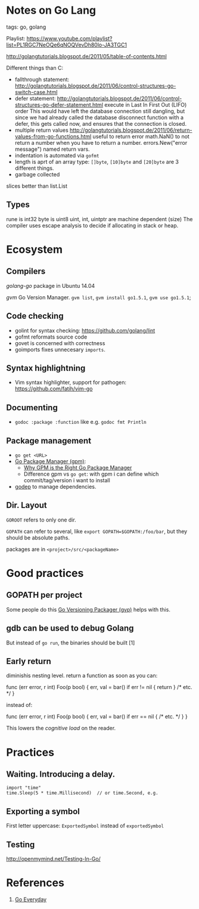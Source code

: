 # Notes on Go Lang
tags: go, golang

Playlist:
https://www.youtube.com/playlist?list=PL1RGC7NeOQe6qNOQVevDh80lo-JA3TGC1

http://golangtutorials.blogspot.de/2011/05/table-of-contents.html

Different things than C:

  * fallthrough statement: http://golangtutorials.blogspot.de/2011/06/control-structures-go-switch-case.html
  * defer statement: http://golangtutorials.blogspot.de/2011/06/control-structures-go-defer-statement.html
    execute in Last In First Out (LIFO) order
    This would have left the database connection still dangling, but since we had already called the database disconnect function with a defer, this gets called now, and ensures that the connection is closed.
  * multiple return values
    http://golangtutorials.blogspot.de/2011/06/return-values-from-go-functions.html
    useful to return error
    math.NaN() to not return a number when you have to return a number.
    errors.New("error message")
    named return vars.
  * indentation is automated via `gofmt`
  * length is aprt of an array type: `[]byte`, `[10]byte` and `[20]byte` are 3 different things.
  * garbage collected
  
slices better than list.List

## Types

  rune is int32
  byte is uint8
  uint, int, uintptr are machine dependent (size)
  The compiler uses escape analysis to decide if allocating in stack or heap.
    
# Ecosystem

## Compilers

*golang-go* package in Ubuntu 14.04

*gvm* Go Version Manager. `gvm list`, `gvm install go1.5.1`, `gvm use go1.5.1`;

## Code checking

  * golint for syntax checking: https://github.com/golang/lint
  * gofmt reformats source code
  * govet is concerned with correctness
  * goimports fixes unnecesary `imports`.
  
## Syntax highlightning

  * Vim syntax highlighter, support for pathogen: https://github.com/fatih/vim-go

## Documenting

  * `godoc :package :function` like e.g. `godoc fmt Println`

## Package management

 * `go get <URL>`
 * [Go Package Manager (gpm)](https://github.com/pote/gpm):
   * [Why GPM is the Right Go Package Manager](http://technosophos.com/2014/05/29/why-gpm-is-the-right-go-package-manager.html)
   * Difference gpm vs `go get`: with gpm i can define which commit/tag/version i want to install
 * [godep](https://github.com/tools/godep) to manage dependencies.
   
## Dir. Layout

`GOROOT` refers to only one dir.

`GOPATH` can refer to several, like `export GOPATH=$GOPATH:/foo/bar`, but they should be absolute paths.

packages are in `<project>/src/<packageName>`

# Good practices

## GOPATH per project
Some people do this
[Go Versioning Packager (gvp)](https://github.com/pote/gvp) helps with this.

## gdb can be used to debug Golang
But instead of `go run`, the binaries should be built [1]

## Early return

diminishis nesting level.
return a function as soon as you can:

  func (err error, r int) Foo(p bool) {
    err, val = bar()
    if err != nil {
      return
    }
    /* etc. */
  }

instead of:

  func (err error, r int) Foo(p bool) {
    err, val = bar()
    if err == nil {
      /* etc. */
    }
  }

This lowers the *cognitive load* on the reader.

# Practices

## Waiting. Introducing a delay.

    import "time"
    time.Sleep(5 * time.Millisecond)  // or time.Second, e.g.
    
## Exporting a symbol

First letter uppercase: `ExportedSymbol` instead of `exportedSymbol`

## Testing
http://openmymind.net/Testing-In-Go/

# References

  1. [Go Everyday](http://0xdabbad00.com/2014/12/27/go_everyday/)
